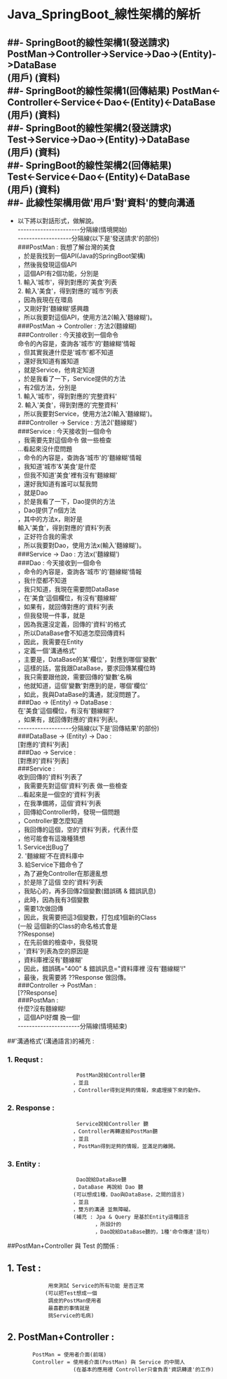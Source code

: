 # Java_SpringBoot_線性架構的解析 

##- SpringBoot的線性架構1(發送請求)   
  PostMan->Controller->Service->Dao->(Entity)->DataBase  
  (用戶)                                       (資料)  
##- SpringBoot的線性架構1(回傳結果)
  PostMan<-Controller<-Service<-Dao<-(Entity)<-DataBase  
  (用戶)                                       (資料)  
##- SpringBoot的線性架構2(發送請求)  
  Test->Service->Dao->(Entity)->DataBase  
  (用戶)                        (資料)  
##- SpringBoot的線性架構2(回傳結果)  
  Test<-Service<-Dao<-(Entity)<-DataBase  
  (用戶)                        (資料)  
##- 此線性架構用做'用戶'對'資料'的雙向溝通  
-   
- 以下將以對話形式，做解說。  
----------------------分隔線(情境開始)  
    -------------------分隔線(以下是'發送請求'的部份)  
###PostMan : 我想了解台灣的美食  
                ，於是我找到一個API(Java的SpringBoot架構)  
                ，然後我發現這個API  
                ，這個API有2個功能，分別是  
                                         1. 輸入'城市'，得到對應的'美食'列表  
                                         2. 輸入'美食'，得到對應的'城市'列表  
                ，因為我現在在環島  
                ，又剛好對'麵線糊'感興趣  
                ，所以我要對這個API，使用方法2(輸入'麵線糊')。  
###PostMan -> Controller : 
                方法2(麵線糊)  
###Controller : 今天接收到一個命令  
                   命令的內容是，查詢各'城市'的'麵線糊'情報  
                   ，但其實我連什麼是'城市'都不知道  
                   ，還好我知道有誰知道  
                   ，就是Service，他肯定知道  
                   ，於是我看了一下，Service提供的方法  
                   ，有2個方法，分別是  
                                                  1. 輸入'城市'，得到對應的'完整資料'  
                                                  2. 輸入'美食'，得到對應的'完整資料'  
                   ，所以我要對Service，使用方法2(輸入'麵線糊')。  
###Controller -> Service : 方法2('麵線糊')  
###Service : 今天接收到一個命令  
			  ，我需要先對這個命令 做一些檢查  
		    ...看起來沒什麼問題  
        ，命令的內容是，查詢各'城市'的'麵線糊'情報  
        ，我知道'城市'&'美食'是什麼  
        ，但我不知道'美食'裡有沒有'麵線糊'  
        ，還好我知道有誰可以幫我問  
        ，就是Dao  
        ，於是我看了一下，Dao提供的方法  
        ，Dao提供了n個方法  
        ，其中的方法x，剛好是  
                      輸入'美食'，得到對應的'資料'列表  
        ，正好符合我的需求  
        ，所以我要對Dao，使用方法x(輸入'麵線糊')。  
###Service -> Dao : 方法x('麵線糊')  
###Dao :    今天接收到一個命令  
         ，命令的內容是，查詢各'城市'的'麵線糊'情報  
         ，我什麼都不知道  
         ，我只知道，我現在需要問DataBase  
         ，在'美食'這個欄位，有沒有'麵線糊'  
         ，如果有，就回傳對應的'資料'列表  
         ，但我發現一件事，就是  
         ，因為我還沒定義，回傳的'資料'的格式  
         ，所以DataBase會不知道怎麼回傳資料  
         ，因此，我需要在Entity  
         ，定義一個'溝通格式'  
         ，主要是，DataBase的某'欄位'，對應到哪個'變數'  
         ，這樣的話，當我跟DataBase，要求回傳某欄位時  
         ，我只需要跟他說，需要回傳的'變數'名稱  
         ，他就知道，這個'變數'對應到的是，哪個'欄位'  
         ，如此，我與DataBase的溝通，就沒問題了。  
###Dao -> (Entity) -> DataBase :   
         在'美食'這個欄位，有沒有'麵線糊'?  
         ，如果有，就回傳對應的'資料'列表!。  
    -------------------分隔線(以下是'回傳結果'的部份)  
###DataBase -> (Entity) -> Dao :   
	     [對應的'資料'列表]  
###Dao -> Service :   
	     [對應的'資料'列表]  
###Service :   
    收到回傳的'資料'列表了  
    ，我需要先對這個'資料'列表 做一些檢查  
		...看起來是一個空的'資料'列表  
		，在我準備將，這個'資料'列表   
		，回傳給Controller時，發現一個問題  
		，Controller要怎麼知道   
		，我回傳的這個，空的'資料'列表，代表什麼  
		，他可能會有這幾種猜想  
		       1. Service出Bug了  
		       2. '麵線糊'不在資料庫中  
		       3. 給Service下錯命令了  
		，為了避免Controller在那邊亂想  
		，於是除了這個 空的'資料'列表  
		，我貼心的，再多回傳2個變數(錯誤碼 & 錯誤訊息)    
		，此時，因為我有3個變數   
		，需要1次做回傳  
		，因此，我需要把這3個變數，打包成1個新的Class  
		(一般 這個新的Class的命名格式會是  
             ??Response)  
		，在先前做的檢查中，我發現  
		，'資料'列表為空的原因是  
		，資料庫裡沒有'麵線糊'  
		，因此，錯誤碼="400" & 錯誤訊息="資料庫裡 沒有'麵線糊'!"  
		，最後，我需要將 ??Response 做回傳。  
###Controller -> PostMan :   
        [??Response]  
###PostMan :   
        什麼?沒有麵線糊!  
        ，這個API好爛 換一個!  
----------------------分隔線(情境結束)  
  
  
##'溝通格式'(溝通語言)的補充 :   
###       1. Requst :     
                          PostMan說給Controller聽  
                         ，並且   
                         ，Controller得到足夠的情報，來處理接下來的動作。  
###       2. Response :   
                          Service說給Controller 聽  
                         ，Controller再轉達給PostMan聽  
                         ，並且   
                         ，PostMan得到足夠的情報，並滿足的離開。  
###       3. Entity :     
                          Dao說給DataBase聽  
                         ，DataBase 再說給 Dao 聽  
                         (可以想成1種，Dao與DataBase，之間的語言)  
                         ，並且  
                         ，雙方的溝通 並無障礙。  
                         (補充 : Jpa & Query 是基於Entity這種語言  
                                ，所設計的  
                                ，Dao說給DataBase聽的，1種'命令傳達'語句)  
  
##PostMan+Controller 與 Test 的關係 :   
##   1. Test :    
                 用來測試 Service的所有功能 是否正常  
                (可以把Test想成一個   
                 調皮的PostMan使用者  
                 最喜歡的事情就是  
                 挑Service的毛病)  
##   2. PostMan+Controller :   
            PostMan = 使用者介面(前端)  
            Controller = 使用者介面(PostMan) 與 Service 的中間人  
                         (在基本的應用裡 Controller只會負責'資訊轉達'的工作)  



